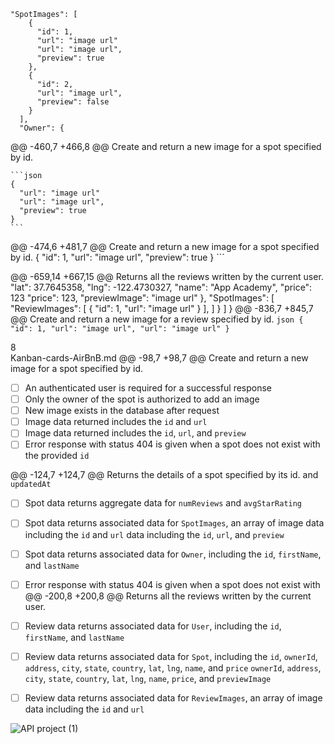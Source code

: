     "SpotImages": [
        {
          "id": 1,
          "url": "image url"
          "url": "image url",
          "preview": true
        },
        {
          "id": 2,
          "url": "image url",
          "preview": false
        }
      ],
      "Owner": {
@@ -460,7 +466,8 @@ Create and return a new image for a spot specified by id.

    ```json
    {
      "url": "image url"
      "url": "image url",
      "preview": true
    }
    ```

@@ -474,6 +481,7 @@ Create and return a new image for a spot specified by id.
    {
      "id": 1,
      "url": "image url",
      "preview": true
    }
    ```

@@ -659,14 +667,15 @@ Returns all the reviews written by the current user.
            "lat": 37.7645358,
            "lng": -122.4730327,
            "name": "App Academy",
            "price": 123
            "price": 123,
            "previewImage": "image url"
          },
          "SpotImages": [
          "ReviewImages": [
            {
              "id": 1,
              "url": "image url"
            }
          ],
          ]
        }
      ]
    }
@@ -836,7 +845,7 @@ Create and return a new image for a review specified by id.
    ```json
    {
      "id": 1,
      "url": "image url",
      "url": "image url"
    }
    ```

  8  
Kanban-cards-AirBnB.md
@@ -98,7 +98,7 @@ Create and return a new image for a spot specified by id.
- [ ] An authenticated user is required for a successful response
- [ ] Only the owner of the spot is authorized to add an image
- [ ] New image exists in the database after request
- [ ] Image data returned includes the `id` and `url`
- [ ] Image data returned includes the `id`, `url`, and `preview`
- [ ] Error response with status 404 is given when a spot does not exist with
  the provided `id`

@@ -124,7 +124,7 @@ Returns the details of a spot specified by its id.
  and `updatedAt`
- [ ] Spot data returns aggregate data for `numReviews` and `avgStarRating`
- [ ] Spot data returns associated data for `SpotImages`, an array of image
  data including the `id` and `url`
  data including the `id`, `url`, and `preview`
- [ ] Spot data returns associated data for `Owner`, including the `id`,
  `firstName`, and `lastName`
- [ ] Error response with status 404 is given when a spot does not exist with
@@ -200,8 +200,8 @@ Returns all the reviews written by the current user.
- [ ] Review data returns associated data for `User`, including the `id`,
  `firstName`, and `lastName`
- [ ] Review data returns associated data for `Spot`, including the `id`,
  `ownerId`, `address`, `city`, `state`, `country`, `lat`, `lng`, `name`, and
  `price`
  `ownerId`, `address`, `city`, `state`, `country`, `lat`, `lng`, `name`,
  `price`, and `previewImage`
- [ ] Review data returns associated data for `ReviewImages`, an array of image
  data including the `id` and `url`







![API project (1)](https://user-images.githubusercontent.com/106417897/196821443-dc02c1d3-be46-4403-bd82-43e2889d8253.png)